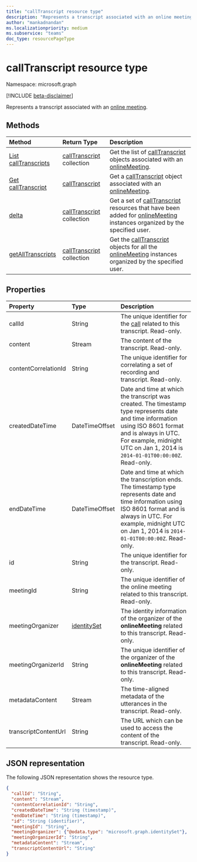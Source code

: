 ```yaml
---
title: "callTranscript resource type"
description: "Represents a transcript associated with an online meeting."
author: "mankadnandan"
ms.localizationpriority: medium
ms.subservice: "teams"
doc_type: resourcePageType
---
```


# callTranscript resource type

Namespace: microsoft.graph

[!INCLUDE [beta-disclaimer](../../includes/beta-disclaimer.md)]

Represents a transcript associated with an [online meeting](onlinemeeting.md).

## Methods
|  Method       |  Return Type  | Description| 
|:---------------|:--------|:----------|
|[List callTranscripts](../api/onlinemeeting-list-transcripts.md) | [callTranscript](calltranscript.md) collection | Get the list of [callTranscript](../resources/calltranscript.md) objects associated with an [onlineMeeting](../resources/onlinemeeting.md).| 
|[Get callTranscript](../api/calltranscript-get.md) | [callTranscript](calltranscript.md) | Get a [callTranscript](../resources/calltranscript.md) object associated with an [onlineMeeting](../resources/onlinemeeting.md).|
|[delta](../api/calltranscript-delta.md) | [callTranscript](calltranscript.md) collection | Get a set of [callTranscript](../resources/calltranscript.md) resources that have been added for [onlineMeeting](../resources/onlinemeeting.md) instances organized by the specified user.|
|[getAllTranscripts](../api/onlinemeeting-getAllTranscripts.md) | [callTranscript](calltranscript.md) collection | Get the [callTranscript](../resources/calltranscript.md) objects for all the [onlineMeeting](../resources/onlinemeeting.md) instances organized by the specified user.|
 

## Properties

| Property   | Type |Description|
|:---------------|:--------|:----------|
| callId | String | The unique identifier for the [call](call.md) related to this transcript. Read-only.|
| content| Stream| The content of the transcript. Read-only.|
| contentCorrelationId | String | The unique identifier for correlating a set of recording and transcript. Read-only.|
| createdDateTime| DateTimeOffset|  Date and time at which the transcript was created. The timestamp type represents date and time information using ISO 8601 format and is always in UTC. For example, midnight UTC on Jan 1, 2014 is `2014-01-01T00:00:00Z`. Read-only.|
| endDateTime | DateTimeOffset |  Date and time at which the transcription ends. The timestamp type represents date and time information using ISO 8601 format and is always in UTC. For example, midnight UTC on Jan 1, 2014 is `2014-01-01T00:00:00Z`. Read-only.| 
| id| String| The unique identifier for the transcript. Read-only.|
| meetingId | String | The unique identifier of the online meeting related to this transcript. Read-only.|
| meetingOrganizer| [identitySet](identityset.md)| The identity information of the organizer of the **onlineMeeting** related to this transcript. Read-only.|
| meetingOrganizerId| String| The unique identifier of the organizer of the **onlineMeeting** related to this transcript. Read-only.|
| metadataContent| Stream| The time-aligned metadata of the utterances in the transcript. Read-only.|
| transcriptContentUrl| String| The URL which can be used to access the content of the transcript. Read-only.|

## JSON representation

The following JSON representation shows the resource type.

<!-- {
  "blockType": "resource",
  "keyProperty": "id",
  "@odata.type": "microsoft.graph.callTranscript"
}-->

```json
{
  "callId": "String",
  "content": "Stream",
  "contentCorrelationId": "String",
  "createdDateTime": "String (timestamp)",
  "endDateTime": "String (timestamp)",
  "id": "String (identifier)",
  "meetingId": "String",
  "meetingOrganizer": {"@odata.type": "microsoft.graph.identitySet"},
  "meetingOrganizerId": "String",
  "metadataContent": "Stream",
  "transcriptContentUrl": "String"
}
```
